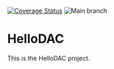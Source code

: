 [![Coverage Status](https://coveralls.io/repos/github/bcorfman/hellodac/badge.svg?branch=main)](https://coveralls.io/github/bcorfman/hellodac?branch=main)
![Main branch](https://github.com/bcorfman/hellodac/actions/workflows/build-test.yml/badge.svg)
# HelloDAC

This is the HelloDAC project.
